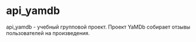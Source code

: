 # api_yamdb
api_yamdb - учебный групповой проект. Проект YaMDb собирает отзывы пользователей на произведения.
